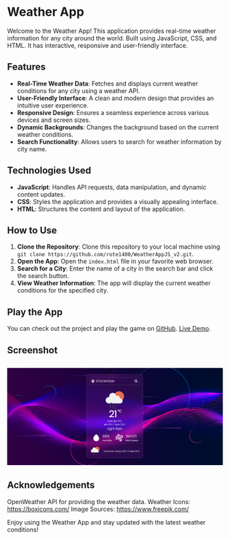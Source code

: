 # Weather App

Welcome to the Weather App! This application provides real-time weather information for any city around the world. Built using JavaScript, CSS, and HTML. It has interactive, responsive and user-friendly interface.

## Features

- **Real-Time Weather Data**: Fetches and displays current weather conditions for any city using a weather API.
- **User-Friendly Interface**: A clean and modern design that provides an intuitive user experience.
- **Responsive Design**: Ensures a seamless experience across various devices and screen sizes.
- **Dynamic Backgrounds**: Changes the background based on the current weather conditions.
- **Search Functionality**: Allows users to search for weather information by city name.

## Technologies Used

- **JavaScript**: Handles API requests, data manipulation, and dynamic content updates.
- **CSS**: Styles the application and provides a visually appealing interface.
- **HTML**: Structures the content and layout of the application.

## How to Use

1. **Clone the Repository**: Clone this repository to your local machine using `git clone https://github.com/rote1400/WeatherAppJS_v2.git`.
2. **Open the App**: Open the `index.html` file in your favorite web browser.
3. **Search for a City**: Enter the name of a city in the search bar and click the search button.
4. **View Weather Information**: The app will display the current weather conditions for the specified city.

## Play the App

You can check out the project and play the game on [GitHub](https://github.com/rote1400/WeatherAppJS_v2/). [Live Demo](https://rote1400.github.io/WeatherAppJS_v2/). 

## Screenshot

![Weather App Screenshot](https://github.com/rote1400/WeatherAppJS_v2/blob/main/assets/ScreenShot2.png)
---

## Acknowledgements
OpenWeather API for providing the weather data.
Weather Icons: https://boxicons.com/
Image Sources: https://www.freepik.com/

Enjoy using the Weather App and stay updated with the latest weather conditions!